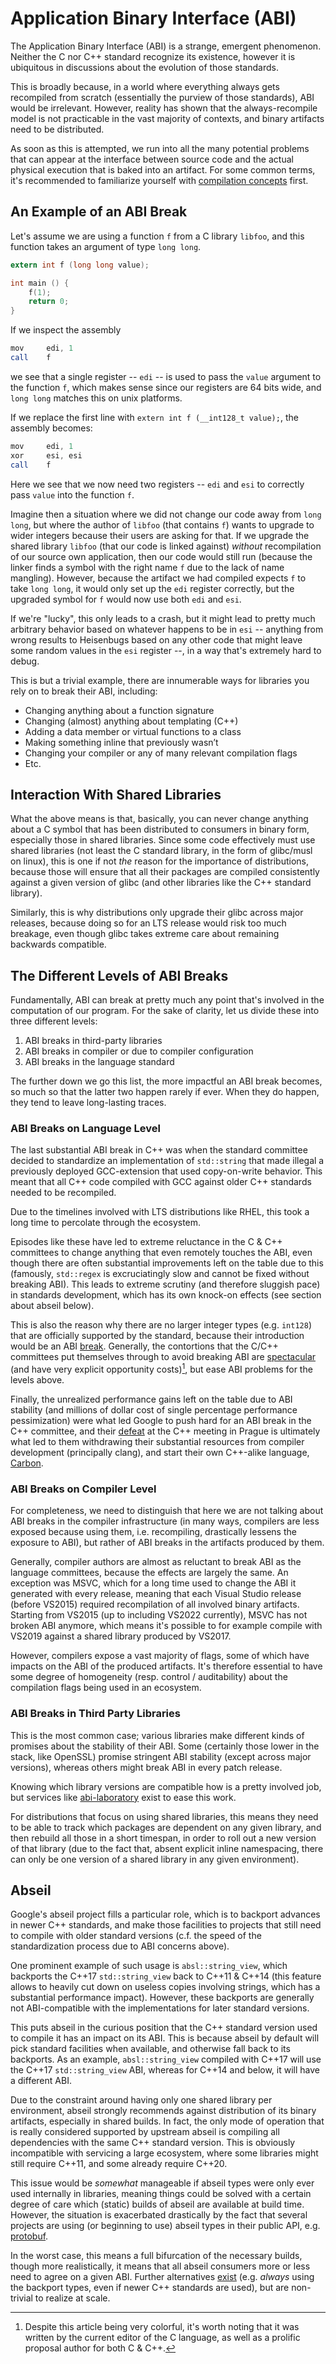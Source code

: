 # Application Binary Interface (ABI)

The Application Binary Interface (ABI) is a strange, emergent phenomenon.
Neither the C nor C++ standard recognize its existence, however it is ubiquitous
in discussions about the evolution of those standards.

This is broadly because, in a world where everything always gets recompiled from
scratch (essentially the purview of those standards), ABI would be irrelevant.
However, reality has shown that the always-recompile model is not practicable
in the vast majority of contexts, and binary artifacts need to be distributed.

As soon as this is attempted, we run into all the many potential problems that
can appear at the interface between source code and the actual physical
execution that is baked into an artifact. For some common terms, it's
recommended to familiarize yourself with [compilation concepts](./compilation_concepts.md)
first.

## An Example of an ABI Break

Let's assume we are using a function `f` from a C library `libfoo`, and this
function takes an argument of type `long long`.
```C
extern int f (long long value);

int main () {
	f(1);
	return 0;
}
```

If we inspect the assembly
```as
mov     edi, 1
call    f
```
we see that a single register -- `edi` -- is used to pass the `value` argument
to the function `f`, which makes sense since our registers are 64 bits wide,
and `long long` matches this on unix platforms.

If we replace the first line with `extern int f (__int128_t value);`, the
assembly becomes:
```as
mov     edi, 1
xor     esi, esi
call    f
```
Here we see that we now need two registers -- `edi` and `esi` to correctly pass
`value` into the function `f`.

Imagine then a situation where we did not change our code away from `long long`,
but where the author of `libfoo` (that contains `f`) wants to upgrade to wider
integers because their users are asking for that. If we upgrade the shared
library `libfoo` (that our code is linked against) _without_ recompilation of
our source own application, then our code would still run (because the linker
finds a symbol with the right name `f` due to the lack of name mangling).
However, because the artifact we had compiled expects `f` to take `long long`,
it would only set up the `edi` register correctly, but the upgraded symbol for
`f` would now use both `edi` and `esi`.

If we're "lucky", this only leads to a crash, but it might lead to pretty much
arbitrary behavior based on whatever happens to be in `esi` -- anything from
wrong results to Heisenbugs based on any other code that might leave some random
values in the `esi` register --, in a way that's extremely hard to debug.

This is but a trivial example, there are innumerable ways for libraries you
rely on to break their ABI, including:

- Changing anything about a function signature
- Changing (almost) anything about templating (C++)
- Adding a data member or virtual functions to a class
- Making something inline that previously wasn’t
- Changing your compiler or any of many relevant compilation flags
- Etc.

## Interaction With Shared Libraries

What the above means is that, basically, you can never change anything about
a C symbol that has been distributed to consumers in binary form, especially
those in shared libraries. Since some code effectively must use shared libraries
(not least the C standard library, in the form of glibc/musl on linux), this is
one if not _the_ reason for the importance of distributions, because those will
ensure that all their packages are compiled consistently against a given version
of glibc (and other libraries like the C++ standard library).

Similarly, this is why distributions only upgrade their glibc across major
releases, because doing so for an LTS release would risk too much breakage,
even though glibc takes extreme care about remaining backwards compatible.

## The Different Levels of ABI Breaks

Fundamentally, ABI can break at pretty much any point that's involved in the
computation of our program. For the sake of clarity, let us divide these into
three different levels:

1. ABI breaks in third-party libraries
2. ABI breaks in compiler or due to compiler configuration
3. ABI breaks in the language standard

The further down we go this list, the more impactful an ABI break becomes, so
much so that the latter two happen rarely if ever. When they do happen, they
tend to leave long-lasting traces.

### ABI Breaks on Language Level

The last substantial ABI break in C++ was when the standard committee decided
to standardize an implementation of `std::string` that made illegal a previously
deployed GCC-extension that used copy-on-write behavior. This meant that all
C++ code compiled with GCC against older C++ standards needed to be recompiled.

Due to the timelines involved with LTS distributions like RHEL, this took a long
time to percolate through the ecosystem.

Episodes like these have led to extreme reluctance in the C & C++ committees to
change anything that even remotely touches the ABI, even though there are often
substantial improvements left on the table due to this (famously, `std::regex`
is excruciatingly slow and cannot be fixed without breaking ABI). This leads to
extreme scrutiny (and therefore sluggish pace) in standards development, which
has its own knock-on effects (see section about abseil below).

This is also the reason why there are no larger integer types (e.g. `int128`)
that are officially supported by the standard, because their introduction would
be an ABI [break](https://thephd.dev/intmax_t-hell-c++-c). Generally, the
contortions that the C/C++ committees put themselves through to avoid breaking
ABI are [spectacular](https://thephd.dev/binary-banshees-digital-demons-abi-c-c++-help-me-god-please)
(and have very explicit opportunity costs)[^1], but ease ABI problems for the levels
above.

[^1]:
    Despite this article being very colorful, it's worth noting that it was
    written by the current editor of the C language, as well as a prolific
    proposal author for both C & C++.

Finally, the unrealized performance gains left on the table due to ABI
stability (and millions of dollar cost of single percentage performance
pessimization) were what led Google to push hard for an ABI break in the C++
committee, and their [defeat](https://cor3ntin.github.io/posts/abi/) at the
C++ meeting in Prague is ultimately what led to them withdrawing their
substantial resources from compiler development (principally clang), and
start their own C++-alike language, [Carbon](https://github.com/carbon-language/carbon-lang).

### ABI Breaks on Compiler Level

For completeness, we need to distinguish that here we are not talking about
ABI breaks in the compiler infrastructure (in many ways, compilers are less
exposed because using them, i.e. recompiling, drastically lessens the
exposure to ABI), but rather of ABI breaks in the artifacts produced by them.

Generally, compiler authors are almost as reluctant to break ABI as the language
committees, because the effects are largely the same. An exception was MSVC,
which for a long time used to change the ABI it generated with every release,
meaning that each Visual Studio release (before VS2015) required recompilation
of all involved binary artifacts. Starting from VS2015 (up to including VS2022
currently), MSVC has not broken ABI anymore, which means it's possible to for
example compile with VS2019 against a shared library produced by VS2017.

However, compilers expose a vast majority of flags, some of which have impacts
on the ABI of the produced artifacts. It's therefore essential to have some
degree of homogeneity (resp. control / auditability) about the compilation flags
being used in an ecosystem.

### ABI Breaks in Third Party Libraries

This is the most common case; various libraries make different kinds of promises
about the stability of their ABI. Some (certainly those lower in the stack, like
OpenSSL) promise stringent ABI stability (except across major versions), whereas
others might break ABI in every patch release.

Knowing which library versions are compatible how is a pretty involved job, but
services like [abi-laboratory](https://abi-laboratory.pro/tracker/timeline/openssl)
exist to ease this work.

For distributions that focus on using shared libraries, this means they need to
be able to track which packages are dependent on any given library, and then
rebuild all those in a short timespan, in order to roll out a new version of
that library (due to the fact that, absent explicit inline namespacing,
there can only be one version of a shared library in any given environment).

## Abseil

Google's abseil project fills a particular role, which is to backport advances
in newer C++ standards, and make those facilities to projects that still need to
compile with older standard versions (c.f. the speed of the standardization
process due to ABI concerns above).

One prominent example of such usage is `absl::string_view`, which backports the
C++17 `std::string_view` back to C++11 & C++14 (this feature allows to heavily
cut down on useless copies involving strings, which has a substantial
performance impact). However, these backports are generally not ABI-compatible
with the implementations for later standard versions.

This puts abseil in the curious position that the C++ standard version used to
compile it has an impact on its ABI. This is because abseil by default
will pick standard facilities when available, and otherwise fall back to its
backports. As an example, `absl::string_view` compiled with C++17 will use the
C++17 `std::string_view` ABI, whereas for C++14 and below, it will have a
different ABI.

Due to the constraint around having only one shared library per environment,
abseil strongly recommends against distribution of its binary artifacts,
especially in shared builds. In fact, the only mode of operation that is really
considered supported by upstream abseil is compiling all dependencies with the
same C++ standard version. This is obviously incompatible with servicing a large
ecosystem, where some libraries might still require C++11, and some already
require C++20.

This issue would be _somewhat_ manageable if abseil types were only ever used
internally in libraries, meaning things could be solved with a certain degree of
care which (static) builds of abseil are available at build time. However, the
situation is exacerbated drastically by the fact that several projects are using
(or beginning to use) abseil types in their public API, e.g. [protobuf](https://developers.google.com/protocol-buffers/docs/news/2022-08-03#abseil-dep).

In the worst case, this means a full bifurcation of the necessary builds, though
more realistically, it means that all abseil consumers more or less need to
agree on a given ABI. Further alternatives [exist](https://github.com/conda-forge/abseil-cpp-feedstock/issues/45)
(e.g. _always_ using the backport types, even if newer C++ standards are used),
but are non-trivial to realize at scale.
